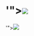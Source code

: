 # </script>'"><img src=x onerror=alert();>
</script>'"><img src=/../../../..@fluidicon.png onerror=alert();>
